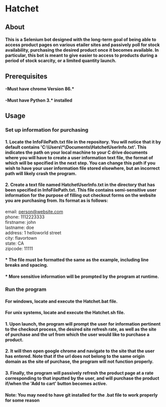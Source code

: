 # Hatchet
## About
#### This is a Selenium bot designed with the long-term goal of being able to access product pages on various etailer sites and passively poll for stock availability, purchasing the desired product once it becomes available. In particular, this bot is meant to give easier to access to products during a period of stock scarcity, or a limited quantity launch.
## Prerequisites
#### -Must have chrome Version 86.*<br/>
#### -Must have Python 3.* installed<br/>
## Usage
### Set up information for purchasing
#### 1. Locate the InfoFilePath.txt file in the repository. You will notice that it by default contains 'C:\Users\\*\Documents\HatchetUserInfo.txt'. This indicates the path on your local machine to your C drive documents where you will have to create a user information text file, the format of which will be specified in the next step. You can change this path if you wish to have your user information file stored elsewhere, but an incorrect path will likely crash the program.<br/>
#### 2. Create a text file named HatchetUserInfo.txt in the directory that has been specified in InfoFilePath.txt. This file contains semi-sensitive user information for the purpose of filling out checkout forms on the website you are purchasing from. Its format as is follows:<br/>
email: person@website.com<br/>
phone: 1112223333<br/>
firstname: john<br/>
lastname: doe<br/>
address: 1 helloworld street<br/>
city: flavortown<br/>
state: CA<br/>
zipcode: 11111<br/>
#### * The file must be formatted the same as the example, including line breaks and spacing.
#### * More sensitive information will be prompted by the program at runtime.<br/>
### Run the program
#### For windows, locate and execute the Hatchet.bat file. 
#### For unix systems, locate and execute the Hatchet.sh file.
#### 1. Upon launch, the program will prompt the user for information pertinent to the checkout process, the desired site refresh rate, as well as the site of purchase and the url from which the user would like to purchase a product.<br/>
#### 2. It will then open google chrome and navigate to the site that the user has entered. Note that if the url does not belong to the same origin domain as the site of purchase, the program will not function properly.<br/>
#### 3. Finally, the program will passively refresh the product page at a rate corresponding to that inputted by the user, and will purchase the product if/when the 'Add to cart' button becomes active.<br/>
#### Note: You may need to have git installed for the .bat file to work properly for some reason


